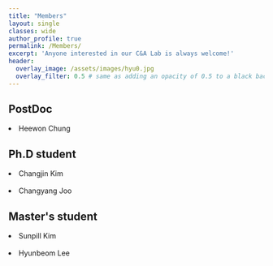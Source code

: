 ```yaml
---
title: "Members"
layout: single
classes: wide
author_profile: true
permalink: /Members/
excerpt: 'Anyone interested in our C&A Lab is always welcome!'
header:
  overlay_image: /assets/images/hyu0.jpg
  overlay_filter: 0.5 # same as adding an opacity of 0.5 to a black background
---
```


## PostDoc

<li>Heewon Chung</li>

## Ph.D student

<li>Changjin Kim</li>
<br>
<li>Changyang Joo</li>


## Master's student

<li>Sunpill Kim</li>
<br>
<li>Hyunbeom Lee</li>